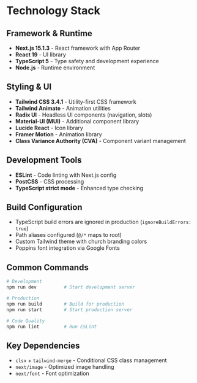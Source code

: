 # Technology Stack

## Framework & Runtime
- **Next.js 15.1.3** - React framework with App Router
- **React 19** - UI library
- **TypeScript 5** - Type safety and development experience
- **Node.js** - Runtime environment

## Styling & UI
- **Tailwind CSS 3.4.1** - Utility-first CSS framework
- **Tailwind Animate** - Animation utilities
- **Radix UI** - Headless UI components (navigation, slots)
- **Material-UI (MUI)** - Additional component library
- **Lucide React** - Icon library
- **Framer Motion** - Animation library
- **Class Variance Authority (CVA)** - Component variant management

## Development Tools
- **ESLint** - Code linting with Next.js config
- **PostCSS** - CSS processing
- **TypeScript strict mode** - Enhanced type checking

## Build Configuration
- TypeScript build errors are ignored in production (`ignoreBuildErrors: true`)
- Path aliases configured (`@/*` maps to root)
- Custom Tailwind theme with church branding colors
- Poppins font integration via Google Fonts

## Common Commands
```bash
# Development
npm run dev          # Start development server

# Production
npm run build        # Build for production
npm run start        # Start production server

# Code Quality
npm run lint         # Run ESLint
```

## Key Dependencies
- `clsx` + `tailwind-merge` - Conditional CSS class management
- `next/image` - Optimized image handling
- `next/font` - Font optimization